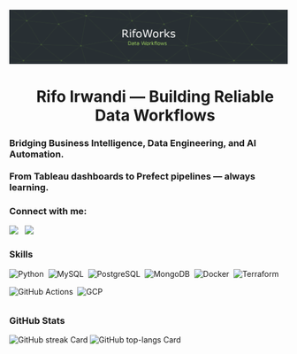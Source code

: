 ![Rifo Irwandi — Building Reliable Data Workflows](https://raw.githubusercontent.com/rifoworks/rifoworks/refs/heads/main/assets/github-header-image.png)

<div id="toc">
  <ul align="center" style="list-style: none">
    <summary>
      <h1>
        Rifo Irwandi — Building Reliable Data Workflows
      </h1>
    </summary>
  </ul>
</div>

 **<h3 align="left">Bridging Business Intelligence, Data Engineering, and AI Automation.<br/><br/>
From Tableau dashboards to Prefect pipelines — always learning.</h3>**

**<h3 align="left">Connect with me:</h3>** 
<p align="left"><a href="rifoworks@gmail.com" target="_blank"><img src="https://img.shields.io/badge/Gmail-D14836?style=for-the-badge&logo=gmail&logoColor=white" height="36" style="margin-right: 8px"></a> <a href="https://www.linkedin.com/in/kalisrifo" target="_blank"><img src="https://img.shields.io/badge/LinkedIn-0077B5?style=for-the-badge&logo=linkedin&logoColor=white" height="36" style="margin-right: 8px"></a></p>

 **<h3 align="left">Skills</h3>**

<div style="display: flex; flex-wrap: wrap; gap: 4px; justify-content: left;"><img src="https://skillicons.dev/icons?i=python" height="28" alt="Python" style="margin-right: 4px"> <img src="https://skillicons.dev/icons?i=mysql" height="28" alt="MySQL" style="margin-right: 4px"> <img src="https://skillicons.dev/icons?i=postgresql" height="28" alt="PostgreSQL" style="margin-right: 4px"> <img src="https://skillicons.dev/icons?i=mongodb" height="28" alt="MongoDB" style="margin-right: 4px"> <img src="https://skillicons.dev/icons?i=docker" height="28" alt="Docker" style="margin-right: 4px"> <img src="https://skillicons.dev/icons?i=terraform" height="28" alt="Terraform" style="margin-right: 4px"> <img src="https://skillicons.dev/icons?i=githubactions" height="28" alt="GitHub Actions" style="margin-right: 4px"> <img src="https://skillicons.dev/icons?i=gcp" height="28" alt="GCP" style="margin-right: 4px"></div>

 **<h3 align="left">GitHub Stats</h3>**

<p align="left">
  <img width="48%" src="https://streak-stats.demolab.com/?user=rifoworks&theme=aura_dark&hide_border=true&date_format=M+j%5B%2C+Y%5D&mode=weekly&hide_total_contributions=false&hide_current_streak=false&hide_longest_streak=false&card_height=200&border_radius=20&stroke=86BE43&ring=86BE43&fire=86BE43&sideNums=86BE43&currStreakLabel=86BE43&currStreakNum=86BE43&sideLabels=86BE43&background=272f33" alt="GitHub streak Card" />
  <img width="48%" src="https://github-readme-stats.vercel.app/api/top-langs?username=rifoworks&theme=react&hide_title=false&layout=compact&langs_count=6&hide_progress=false&card_width=400&title_color=86BE43&hide_border=true&border_radius=20&bg_color=272f33" alt="GitHub top-langs Card" />
</p>
